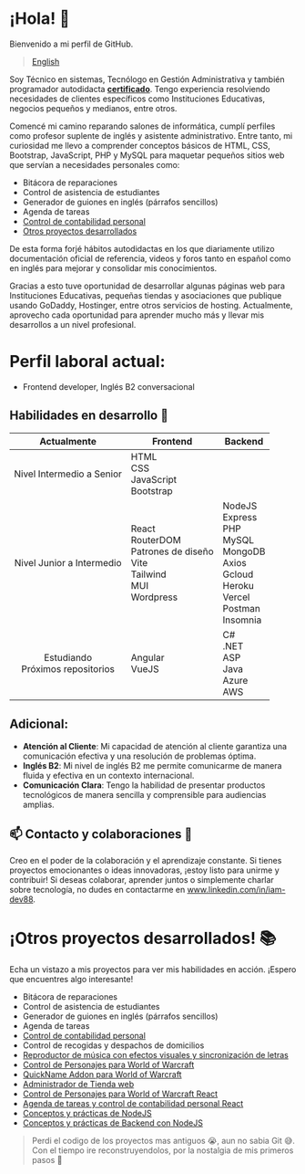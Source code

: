 # ¡Hola! 👋

Bienvenido a mi perfil de GitHub.

> [English](https://github.com/IAM-DEV88/About-me)

Soy Técnico en sistemas, Tecnólogo en Gestión Administrativa y también programador autodidacta **<a
  href="http://platzi.com/p/IAM-DEV88/">certificado</a>**. Tengo experiencia resolviendo necesidades de clientes específicos como Instituciones Educativas, negocios pequeños y medianos, entre otros.

Comencé mi camino reparando salones de informática, cumplí perfiles como profesor suplente de inglés y asistente administrativo. Entre tanto, mi curiosidad me llevo a comprender conceptos básicos de HTML, CSS, Bootstrap, JavaScript, PHP y MySQL para maquetar pequeños sitios web que servían a necesidades personales como:
- Bitácora de reparaciones
- Control de asistencia de estudiantes
- Generador de guiones en inglés (párrafos sencillos)
- Agenda de tareas
- <a href="https://github.com/IAM-DEV88/RIE">Control de contabilidad personal</a>
- [Otros proyectos desarrollados](https://github.com/IAM-DEV88/acerca-de-mi/blob/main/README.md#otros-proyectos-desarrollados-)

De esta forma forjé hábitos autodidactas en los que diariamente utilizo documentación oficial de referencia, videos y foros tanto en español como en inglés para mejorar y consolidar mis conocimientos.

Gracias a esto tuve oportunidad de desarrollar algunas páginas web para Instituciones Educativas, pequeñas tiendas y asociaciones que publique usando GoDaddy, Hostinger, entre otros servicios de hosting. Actualmente, aprovecho cada oportunidad para aprender mucho más y llevar mis desarrollos a un nivel profesional. 

# Perfil laboral actual:
  - Frontend developer, Inglés B2 conversacional

## Habilidades en desarrollo 🚀
<table align="center">
  <thead>
    <tr>
      <th>Actualmente</th>
      <th>Frontend</th>
      <th>Backend</th>
    </tr>
  </thead>
  <tbody>
    <tr>
      <td align="center">Nivel Intermedio a Senior</td>
      <td>
        <div>HTML</div>
        <div>CSS</div>
        <div>JavaScript</div>
        <div>Bootstrap</div>
      </td>
      <td>
      </td>
    </tr>
    <tr>
      <td align="center">Nivel Junior a Intermedio</td>
      <td>
        <div>React</div>
        <div>RouterDOM</div>
        <div>Patrones de diseño</div>
        <div>Vite</div>
        <div>Tailwind</div>
        <div>MUI</div>
        <div>Wordpress</div>
      </td>
      <td>
        <div>NodeJS</div>
        <div>Express</div>
        <div>PHP</div>
        <div>MySQL</div>
        <div>MongoDB</div>
        <div>Axios</div>
        <div>Gcloud</div>
        <div>Heroku</div>
        <div>Vercel</div>
        <div>Postman</div>
        <div>Insomnia</div>
      </td>
    </tr>
    <tr>
      <td align="center">Estudiando<br>Próximos repositorios</td>
      <td>
        <div>Angular</div>
        <div>VueJS</div>
      </td>
     <td>
        <div>C#</div>
        <div>.NET</div>
        <div>ASP</div>
        <div>Java</div>
        <div>Azure</div>
        <div>AWS</div>
        </td>
    </tr>
  </tbody>
</table>

## **Adicional**:
- **Atención al Cliente**: Mi capacidad de atención al cliente garantiza una comunicación efectiva y una resolución de problemas óptima.
- **Inglés B2**: Mi nivel de inglés B2 me permite comunicarme de manera fluida y efectiva en un contexto internacional.
- **Comunicación Clara**: Tengo la habilidad de presentar productos tecnológicos de manera sencilla y comprensible para
audiencias amplias.

## 📫 Contacto y colaboraciones 🤝
Creo en el poder de la colaboración y el aprendizaje constante. Si tienes proyectos emocionantes o ideas innovadoras, ¡estoy listo para unirme y contribuir!
Si deseas colaborar, aprender juntos o simplemente charlar sobre tecnología, no dudes en contactarme en www.linkedin.com/in/iam-dev88.

# ¡Otros proyectos desarrollados! 📚
Echa un vistazo a mis proyectos para ver mis habilidades en acción. ¡Espero que encuentres algo interesante!
- Bitácora de reparaciones
- Control de asistencia de estudiantes
- Generador de guiones en inglés (párrafos sencillos)
- Agenda de tareas
- <a href="https://github.com/IAM-DEV88/RIE">Control de contabilidad personal</a>
- Control de recogidas y despachos de domicilios
- <a href="https://github.com/IAM-DEV88/TrackVisualizer"> Reproductor de música con efectos visuales y sincronización de letras</a>
- <a href="https://github.com/IAM-DEV88/WowTask">Control de Personajes para World of Warcraft</a>
- <a href="https://github.com/IAM-DEV88/QuickName">QuickName Addon para World of Warcraft</a>
- <a href="https://github.com/IAM-DEV88/AdminTiendaWeb">Administrador de Tienda web</a>
- <a href="https://github.com/IAM-DEV88/wowtaskreact">Control de Personajes para World of Warcraft React</a>
- <a href="https://github.com/IAM-DEV88/agendareact">Agenda de tareas y control de contabilidad personal React</a>
- <a href="https://github.com/IAM-DEV88/fundamentos-nodejs">Conceptos y prácticas de NodeJS</a>
- <a href="https://github.com/IAM-DEV88/backend-nodejs">Conceptos y prácticas de Backend con NodeJS</a>


> Perdi el codigo de los proyectos mas antiguos 😭, aun no sabia Git 😅. Con el tiempo ire reconstruyendolos, por la nostalgia de mis primeros pasos 💪
